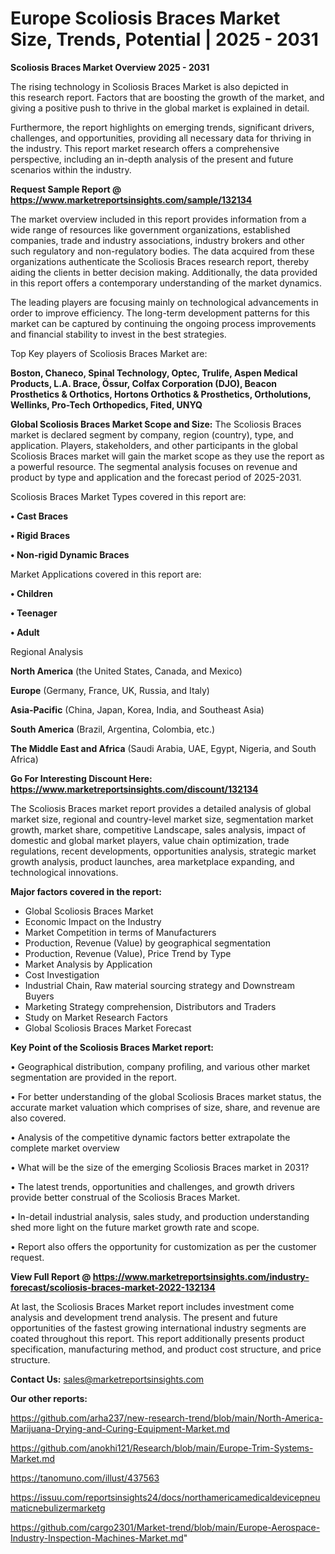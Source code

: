 # Europe Scoliosis Braces Market Size, Trends, Potential | 2025 - 2031

<Strong> Scoliosis Braces Market Overview 2025 - 2031</strong>

The rising technology in Scoliosis Braces Market is also depicted in this research report. Factors that are boosting the growth of the market, and giving a positive push to thrive in the global market is explained in detail.

Furthermore, the report highlights on emerging trends, significant drivers, challenges, and opportunities, providing all necessary data for thriving in the industry. This report market research offers a comprehensive perspective, including an in-depth analysis of the present and future scenarios within the industry.

<strong>Request Sample Report @ <a href=https://www.marketreportsinsights.com/sample/132134>https://www.marketreportsinsights.com/sample/132134</a></strong>

The market overview included in this report provides information from a wide range of resources like government organizations, established companies, trade and industry associations, industry brokers and other such regulatory and non-regulatory bodies. The data acquired from these organizations authenticate the Scoliosis Braces research report, thereby aiding the clients in better decision making. Additionally, the data provided in this report offers a contemporary understanding of the market dynamics.

The leading players are focusing mainly on technological advancements in order to improve efficiency. The long-term development patterns for this market can be captured by continuing the ongoing process improvements and financial stability to invest in the best strategies.

Top Key players of Scoliosis Braces Market are:

<strong>Boston, Chaneco, Spinal Technology, Optec, Trulife, Aspen Medical Products, L.A. Brace, Össur, Colfax Corporation (DJO), Beacon Prosthetics & Orthotics, Hortons Orthotics & Prosthetics, Ortholutions, Wellinks, Pro-Tech Orthopedics, Fited, UNYQ</strong>

<strong><b>Global Scoliosis Braces Market Scope and Size:</b></strong>
The Scoliosis Braces market is declared segment by company, region (country), type, and application. Players, stakeholders, and other participants in the global Scoliosis Braces market will gain the market scope as they use the report as a powerful resource. The segmental analysis focuses on revenue and product by type and application and the forecast period of 2025-2031.

Scoliosis Braces Market Types covered in this report are:

<strong>• Cast Braces

• Rigid Braces

• Non-rigid Dynamic Braces</strong>

Market Applications covered in this report are:

<strong>• Children

• Teenager

• Adult</strong> 

Regional Analysis

<strong>North America</strong> (the United States, Canada, and Mexico)

<strong>Europe</strong> (Germany, France, UK, Russia, and Italy)

<strong>Asia-Pacific</strong> (China, Japan, Korea, India, and Southeast Asia)

<strong>South America</strong> (Brazil, Argentina, Colombia, etc.)

<strong>The Middle East and Africa</strong> (Saudi Arabia, UAE, Egypt, Nigeria, and South Africa)

<strong>Go For Interesting Discount Here: <a href=https://www.marketreportsinsights.com/discount/132134>https://www.marketreportsinsights.com/discount/132134</a></strong>

The Scoliosis Braces market report provides a detailed analysis of global market size, regional and country-level market size, segmentation market growth, market share, competitive Landscape, sales analysis, impact of domestic and global market players, value chain optimization, trade regulations, recent developments, opportunities analysis, strategic market growth analysis, product launches, area marketplace expanding, and technological innovations.

<strong><b>Major factors covered in the report:</b></strong>
<ul>
  <li>Global Scoliosis Braces Market </li>
  <li>Economic Impact on the Industry</li>
  <li>Market Competition in terms of Manufacturers</li>
  <li>Production, Revenue (Value) by geographical segmentation</li>
  <li>Production, Revenue (Value), Price Trend by Type</li>
  <li>Market Analysis by Application</li>
  <li>Cost Investigation</li>
  <li>Industrial Chain, Raw material sourcing strategy and Downstream Buyers</li>
  <li>Marketing Strategy comprehension, Distributors and Traders</li>
  <li>Study on Market Research Factors</li>
  <li>Global Scoliosis Braces Market Forecast</li>
</ul>

<strong><b>Key Point of the Scoliosis Braces Market report:</b></strong>

• Geographical distribution, company profiling, and various other market segmentation are provided in the report.

• For better understanding of the global Scoliosis Braces market status, the accurate market valuation which comprises of size, share, and revenue are also covered.

• Analysis of the competitive dynamic factors better extrapolate the complete market overview

• What will be the size of the emerging Scoliosis Braces market in 2031?

• The latest trends, opportunities and challenges, and growth drivers provide better construal of the Scoliosis Braces Market.

• In-detail industrial analysis, sales study, and production understanding shed more light on the future market growth rate and scope.

• Report also offers the opportunity for customization as per the customer request.

<strong><b>View Full Report @ <a href=https://www.marketreportsinsights.com/industry-forecast/scoliosis-braces-market-2022-132134>https://www.marketreportsinsights.com/industry-forecast/scoliosis-braces-market-2022-132134</a></b></strong>


At last, the Scoliosis Braces Market report includes investment come analysis and development trend analysis. The present and future opportunities of the fastest growing international industry segments are coated throughout this report. This report additionally presents product specification, manufacturing method, and product cost structure, and price structure.

<strong>Contact Us:</strong>
sales@marketreportsinsights.com

<strong>Our other reports:</strong>

<a href=https://github.com/arha237/new-research-trend/blob/main/North-America-Marijuana-Drying-and-Curing-Equipment-Market.md>https://github.com/arha237/new-research-trend/blob/main/North-America-Marijuana-Drying-and-Curing-Equipment-Market.md</a>

<a href=https://github.com/anokhi121/Research/blob/main/Europe-Trim-Systems-Market.md>https://github.com/anokhi121/Research/blob/main/Europe-Trim-Systems-Market.md</a>

<a href=https://tanomuno.com/illust/437563>https://tanomuno.com/illust/437563</a>

<a href=https://issuu.com/reportsinsights24/docs/northamericamedicaldevicepneumaticnebulizermarketg>https://issuu.com/reportsinsights24/docs/northamericamedicaldevicepneumaticnebulizermarketg</a>

<a href=https://github.com/cargo2301/Market-trend/blob/main/Europe-Aerospace-Industry-Inspection-Machines-Market.md>https://github.com/cargo2301/Market-trend/blob/main/Europe-Aerospace-Industry-Inspection-Machines-Market.md</a>"
